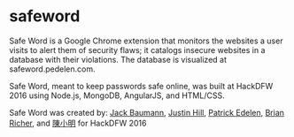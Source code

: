 # safeword
Safe Word is a Google Chrome extension that monitors the websites a user visits to alert them of security flaws; it catalogs insecure websites in a database with their violations.  The database is visualized at safeword.pedelen.com.

Safe Word, meant to keep passwords safe online, was built at HackDFW 2016 using Node.js, MongoDB, AngularJS, and HTML/CSS.

Safe Word was created by: [Jack Baumann](https://github.com/JackBmann), [Justin Hill](https://github.com/jhillkwaj), [Patrick Edelen](https://github.com/patrickedelen), [Brian Richer](https://github.com/zapper59), and [陳小明](https://github.com/killVung) for HackDFW 2016
